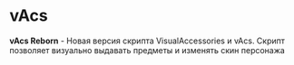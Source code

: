 # vAcs
**vAcs Reborn** - Новая версия скрипта VisualAccessories и vAcs. 
Скрипт позволяет визуально выдавать предметы и изменять скин персонажа
